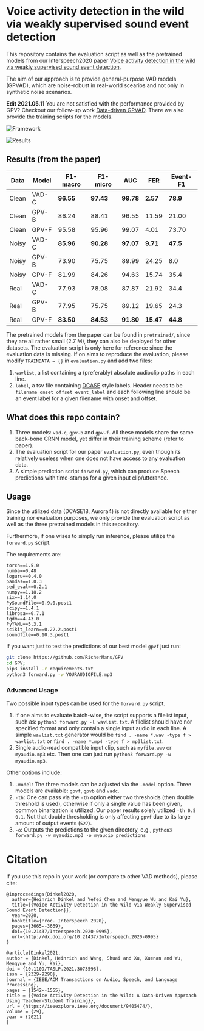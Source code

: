 # Voice activity detection in the wild via weakly supervised sound event detection

This repository contains the evaluation script as well as the pretrained models from our Interspeech2020 paper [Voice activity detection in the wild via weakly supervised sound event detection](https://arxiv.org/abs/2003.12222).

The aim of our approach is to provide general-purpose VAD models (GPVAD), which are noise-robust in real-world scearios and not only in synthetic noise scenarios.

**Edit 2021.05.11** You are not satisfied with the performance provided by GPV? Checkout our follow-up work [Data-driven GPVAD](https://github.com/RicherMans/Datadriven-GPVAD).
There we also provide the training scripts for the models.


![Framework](figures/framework.png)



![Results](figures/predictions.png)


## Results (from the paper)

| Data  | Model | F1-macro  | F1-micro  | AUC       | FER       | Event-F1 |
|-------|-------|-----------|-----------|-----------|-----------|----------|
| Clean | VAD-C | **96.55** | **97.43** | **99.78** | **2.57**  | **78.9** |
| Clean | GPV-B | 86.24     | 88.41     | 96.55     | 11.59     | 21.00    |
| Clean | GPV-F | 95.58     | 95.96     | 99.07     | 4.01      | 73.70    |
| Noisy | VAD-C | **85.96** | **90.28** | **97.07** | **9.71**  | **47.5** |
| Noisy | GPV-B | 73.90     | 75.75     | 89.99     | 24.25     | 8.0      |
| Noisy | GPV-F | 81.99     | 84.26     | 94.63     | 15.74     | 35.4     |
| Real  | VAD-C | 77.93     | 78.08     | 87.87     | 21.92     | 34.4     |
| Real  | GPV-B | 77.95     | 75.75     | 89.12     | 19.65     | 24.3     |
| Real  | GPV-F | **83.50** | **84.53** | **91.80** | **15.47** | **44.8** |







The pretrained models from the paper can be found in `pretrained/`, since they are all rather small (2.7 M), they can also be deployed for other datasets.
The evaluation script is only here for reference since the evaluation data is missing.
If on aims to reproduce the evaluation, please modify `TRAINDATA = {}` in `evaluation.py` and add two files: 

1. `wavlist`, a list containing a (preferably) absolute audioclip paths in each line.
2. `label`, a tsv file containing [DCASE](http://dcase.community/challenge2018/task-large-scale-weakly-labeled-semi-supervised-sound-event-detection) style labels. Header needs to be `filename onset offset event_label` and each following line should be an event label for a given filename with onset and offset.



## What does this repo contain?

1. Three models: `vad-c`, `gpv-b` and `gpv-f`. All these models share the same back-bone CRNN model, yet differ in their training scheme (refer to paper).
2. The evaluation script for our paper `evaluation.py`, even though its relatively useless when one does not have access to any evaluation data.
3. A simple prediction script `forward.py`, which can produce Speech predictions with time-stamps for a given input clip/utterance.

## Usage

Since the utilized data (DCASE18, Aurora4) is not directly available for either training nor evaluation purposes, we only provide the evaluation script as well as the three pretrained models in this repository.

Furthermore, if one wises to simply run inference, please utilize the `forward.py` script.

The requirements are:
```
torch==1.5.0
numba==0.48
loguru==0.4.0
pandas==1.0.3
sed_eval==0.2.1
numpy==1.18.2
six==1.14.0
PySoundFile==0.9.0.post1
scipy==1.4.1
librosa==0.7.1
tqdm==4.43.0
PyYAML==5.3.1
scikit_learn==0.22.2.post1
soundfile==0.10.3.post1
```

If you want just to test the predictions of our best model `gpvf` just run:

```bash
git clone https://github.com/RicherMans/GPV
cd GPV;
pip3 install -r requirements.txt
python3 forward.py -w YOURAUDIOFILE.mp3
```

### Advanced Usage 

Two possible input types can be used for the `forward.py` script.

1. If one aims to evaluate batch-wise, the script supports a filelist input, such as: `python3 forward.py -l wavlist.txt`. A filelist should have nor specified format and only contain a single input audio in each line. A simple `wavlist.txt` generator would be `find . -name *.wav -type f > wavlist.txt` or `find . -name *.mp4 -type f > mp3list.txt`.
2. Single audio-read compatible input clip, such as `myfile.wav` or `myaudio.mp3` etc. Then one can just run `python3 forward.py -w myaudio.mp3`.

Other options include:

1. `-model`: The three models can be adjusted via the `-model` option. Three models are available: `gpvf`, `gpvb` and `vadc`.
2. `-th`: One can pass via the `-th` option either two thresholds (then double threshold is used), otherwise if only a single value has been given, common binarization is utilized. Our paper results solely utilized `-th 0.5 0.1`. Not that double thresholding is only affecting `gpvf` due to its large amount of output events (`527`).
3. `-o`: Outputs the predictions to the given directory, e.g., `python3 forward.py -w myaudio.mp3 -o myaudio_predictions`

# Citation

If you use this repo in your work (or compare to other VAD methods), please cite:

```
@inproceedings{Dinkel2020,
  author={Heinrich Dinkel and Yefei Chen and Mengyue Wu and Kai Yu},
  title={{Voice Activity Detection in the Wild via Weakly Supervised Sound Event Detection}},
  year=2020,
  booktitle={Proc. Interspeech 2020},
  pages={3665--3669},
  doi={10.21437/Interspeech.2020-0995},
  url={http://dx.doi.org/10.21437/Interspeech.2020-0995}
}

@article{Dinkel2021,
author = {Dinkel, Heinrich and Wang, Shuai and Xu, Xuenan and Wu, Mengyue and Yu, Kai},
doi = {10.1109/TASLP.2021.3073596},
issn = {2329-9290},
journal = {IEEE/ACM Transactions on Audio, Speech, and Language Processing},
pages = {1542--1555},
title = {{Voice Activity Detection in the Wild: A Data-Driven Approach Using Teacher-Student Training}},
url = {https://ieeexplore.ieee.org/document/9405474/},
volume = {29},
year = {2021}
}

```

